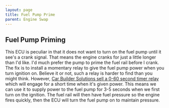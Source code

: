 ```yaml
---
layout: page
title: Fuel Pump Prime
parent: Engine Swap
---
```

## Fuel Pump Priming

This ECU is peculiar in that it does not want to turn on the fuel pump until it see's a crank signal. That means the engine cranks for just a little longer than I'd like. I'd much prefer the pump to prime the fuel rail before I crank. The fix is to install a momentary relay to give the fuel pump power when you turn ignition on. Believe it or not, such a relay is harder to find than you might think. However, [Car Builder Solutions sell a 0-60 second timer relay](https://www.carbuilder.com/uk/0-to-60-second-time-delay-relay-for-demist) which will engage for a short time when it's given power. This means we can use it to supply power to the fuel pump for 3-5 seconds when we first turn on the ignition. The fuel rail will then have fuel pressure so the engine fires quickly, then the ECU will turn the fuel pump on to maintain pressure.  
